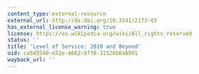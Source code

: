 ```yaml
---
content_type: external-resource
external_url: http://dx.doi.org/10.3141/2173-03
has_external_license_warning: true
license: https://en.wikipedia.org/wiki/All_rights_reserved
status: ''
title: 'Level of Service: 2010 and Beyond'
uid: ca5d5549-e52e-4662-8ff6-31526b6ab901
wayback_url: ''
---
```

